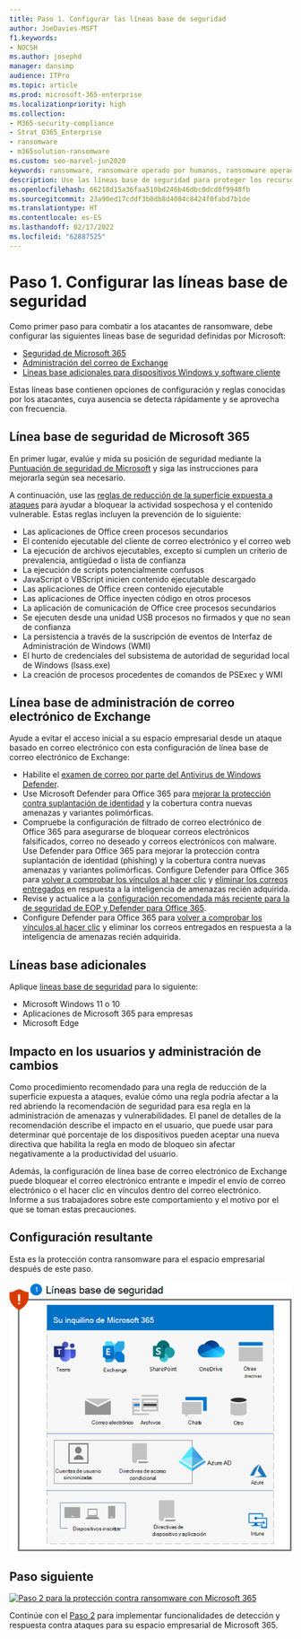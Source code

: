 ```yaml
---
title: Paso 1. Configurar las líneas base de seguridad
author: JoeDavies-MSFT
f1.keywords:
- NOCSH
ms.author: josephd
manager: dansimp
audience: ITPro
ms.topic: article
ms.prod: microsoft-365-enterprise
ms.localizationpriority: high
ms.collection:
- M365-security-compliance
- Strat_O365_Enterprise
- ransomware
- m365solution-ransomware
ms.custom: seo-marvel-jun2020
keywords: ransomware, ransomware operado por humanos, ransomware operado por seres humanos, HumOR, ataque de extorsión, ataque ransomware, cifrado, criptovirología, confianza cero
description: Use las líneas base de seguridad para proteger los recursos de Microsoft 365 frente a ataques de ransomware.
ms.openlocfilehash: 66218d15a36faa510bd246b46dbc0dcd0f9948fb
ms.sourcegitcommit: 23a90ed17cddf3b0db8d4084c8424f0fabd7b1de
ms.translationtype: HT
ms.contentlocale: es-ES
ms.lasthandoff: 02/17/2022
ms.locfileid: "62887525"
---
```

# <a name="step-1-configure-security-baselines"></a>Paso 1. Configurar las líneas base de seguridad

Como primer paso para combatir a los atacantes de ransomware, debe configurar las siguientes líneas base de seguridad definidas por Microsoft:

- [Seguridad de Microsoft 365](#microsoft-365-security-baseline)
- [Administración del correo de Exchange](#exchange-email-management-baseline)
- [Líneas base adicionales para dispositivos Windows y software cliente](#additional-baselines)

Estas líneas base contienen opciones de configuración y reglas conocidas por los atacantes, cuya ausencia se detecta rápidamente y se aprovecha con frecuencia.

## <a name="microsoft-365-security-baseline"></a>Línea base de seguridad de Microsoft 365

En primer lugar, evalúe y mida su posición de seguridad mediante la [Puntuación de seguridad de Microsoft](/microsoft-365/security/defender/microsoft-secure-score) y siga las instrucciones para mejorarla según sea necesario.

A continuación, use las [reglas de reducción de la superficie expuesta a ataques](/microsoft-365/security/defender-endpoint/attack-surface-reduction-rules-deployment) para ayudar a bloquear la actividad sospechosa y el contenido vulnerable. Estas reglas incluyen la prevención de lo siguiente:

- Las aplicaciones de Office creen procesos secundarios
- El contenido ejecutable del cliente de correo electrónico y el correo web
- La ejecución de archivos ejecutables, excepto si cumplen un criterio de prevalencia, antigüedad o lista de confianza
- La ejecución de scripts potencialmente confusos
- JavaScript o VBScript inicien contenido ejecutable descargado
- Las aplicaciones de Office creen contenido ejecutable
- Las aplicaciones de Office inyecten código en otros procesos
- La aplicación de comunicación de Office cree procesos secundarios
- Se ejecuten desde una unidad USB procesos no firmados y que no sean de confianza
- La persistencia a través de la suscripción de eventos de Interfaz de Administración de Windows (WMI)
- El hurto de credenciales del subsistema de autoridad de seguridad local de Windows (lsass.exe)
- La creación de procesos procedentes de comandos de PSExec y WMI

## <a name="exchange-email-management-baseline"></a>Línea base de administración de correo electrónico de Exchange 

Ayude a evitar el acceso inicial a su espacio empresarial desde un ataque basado en correo electrónico con esta configuración de línea base de correo electrónico de Exchange:

- Habilite el [examen de correo por parte del Antivirus de Windows Defender](/microsoft-365/security/defender-endpoint/configure-advanced-scan-types-microsoft-defender-antivirus).
- Use Microsoft Defender para Office 365 para [mejorar la protección contra suplantación de identidad](/microsoft-365/security/office-365-security/anti-phishing-protection) y la cobertura contra nuevas amenazas y variantes polimórficas.
- Compruebe la configuración de filtrado de correo electrónico de Office 365 para asegurarse de bloquear correos electrónicos falsificados, correo no deseado y correos electrónicos con malware. Use Defender para Office 365 para mejorar la protección contra suplantación de identidad (phishing) y la cobertura contra nuevas amenazas y variantes polimórficas. Configure Defender para Office 365 para [volver a comprobar los vínculos al hacer clic](/microsoft-365/security/office-365-security/atp-safe-links) y [eliminar los correos entregados](/microsoft-365/security/office-365-security/zero-hour-auto-purge) en respuesta a la inteligencia de amenazas recién adquirida.
- Revise y actualice a la  [configuración recomendada más reciente para la de seguridad de EOP y Defender para Office 365](/microsoft-365/security/office-365-security/recommended-settings-for-eop-and-office365-atp).
- Configure Defender para Office 365 para [volver a comprobar los vínculos al hacer clic](/microsoft-365/security/office-365-security/set-up-safe-links-policies) y eliminar los correos entregados en respuesta a la inteligencia de amenazas recién adquirida.

## <a name="additional-baselines"></a>Líneas base adicionales

Aplique [líneas base de seguridad](https://techcommunity.microsoft.com/t5/microsoft-security-baselines/bg-p/Microsoft-Security-Baselines) para lo siguiente:

- Microsoft Windows 11 o 10
- Aplicaciones de Microsoft 365 para empresas
- Microsoft Edge

## <a name="impact-on-users-and-change-management"></a>Impacto en los usuarios y administración de cambios

Como procedimiento recomendado para una regla de reducción de la superficie expuesta a ataques, evalúe cómo una regla podría afectar a la red abriendo la recomendación de seguridad para esa regla en la administración de amenazas y vulnerabilidades. El panel de detalles de la recomendación describe el impacto en el usuario, que puede usar para determinar qué porcentaje de los dispositivos pueden aceptar una nueva directiva que habilita la regla en modo de bloqueo sin afectar negativamente a la productividad del usuario.

Además, la configuración de línea base de correo electrónico de Exchange puede bloquear el correo electrónico entrante e impedir el envío de correo electrónico o el hacer clic en vínculos dentro del correo electrónico. Informe a sus trabajadores sobre este comportamiento y el motivo por el que se toman estas precauciones.

## <a name="resulting-configuration"></a>Configuración resultante

Esta es la protección contra ransomware para el espacio empresarial después de este paso.

![Protección contra ransomware para su espacio empresarial de Microsoft 365 después del paso 1](../media/ransomware-protection-microsoft-365/ransomware-protection-microsoft-365-architecture-step1.png)


## <a name="next-step"></a>Paso siguiente

[![Paso 2 para la protección contra ransomware con Microsoft 365](../media/ransomware-protection-microsoft-365/ransomware-protection-microsoft-365-step2.png)](ransomware-protection-microsoft-365-attack-detection-response.md)

Continúe con el [Paso 2](ransomware-protection-microsoft-365-attack-detection-response.md) para implementar funcionalidades de detección y respuesta contra ataques para su espacio empresarial de Microsoft 365.
